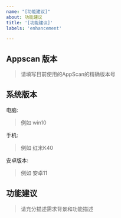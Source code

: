 ```yaml
---
name: "[功能建议]"
about: 功能建议
title: '[功能建议]'
labels: 'enhancement'

---
```


## Appscan 版本
> 请填写目前使用的AppScan的精确版本号

## 系统版本

电脑:
> 例如 win10

手机:
> 例如 红米K40

安卓版本:
> 例如 安卓11

## 功能建议
> 请充分描述需求背景和功能描述
